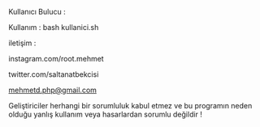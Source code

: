 Kullanıcı Bulucu :                             

Kullanım : bash kullanici.sh


iletişim : 

instagram.com/root.mehmet

twitter.com/saltanatbekcisi

mehmetd.php@gmail.com

Geliştiriciler herhangi bir sorumluluk kabul etmez ve bu programın neden olduğu yanlış kullanım veya hasarlardan sorumlu değildir !
